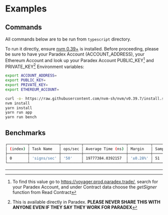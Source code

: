 # Examples

## Commands

All commands below are to be run from `typescript` directory.

To run it directly, ensure [nvm 0.39+](https://github.com/nvm-sh/nvm) is installed.
Before proceeding, please be sure to have your Paradex Account (ACCOUNT_ADDRESS), your Ethereum Account and look up your Paradex Account PUBLIC_KEY[^1] and PRIVATE_KEY[^2]
Environment variables:

```bash
export ACCOUNT_ADDRESS=
export PUBLIC_KEY=
export PRIVATE_KEY=
export ETHEREUM_ACCOUNT=
```

```bash
curl -o- https://raw.githubusercontent.com/nvm-sh/nvm/v0.39.7/install.sh | bash
nvm install
yarn install
yarn run app
yarn run bench
```

## Benchmarks

```bash
┌─────────┬─────────────┬─────────┬───────────────────┬──────────┬─────────┐
│ (index) │ Task Name   │ ops/sec │ Average Time (ns) │ Margin   │ Samples │
├─────────┼─────────────┼─────────┼───────────────────┼──────────┼─────────┤
│ 0       │ 'signs/sec' │ '50'    │ 19777384.0392157  │ '±0.28%' │ 51      │
└─────────┴─────────────┴─────────┴───────────────────┴──────────┴─────────┘
```
---
[^1]: To find this value go to https://voyager.prod.paradex.trade/, search for your Paradex Account, and under Contract data choose the *getSigner* function from Read Contract
[^2]: This is available directly in Paradex. **PLEASE NEVER SHARE THIS WITH ANYONE EVEN IF THEY SAY THEY WORK FOR PARADEX**

